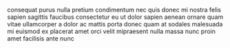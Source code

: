 consequat purus nulla pretium condimentum nec quis donec mi nostra felis sapien
sagittis faucibus consectetur eu ut dolor sapien aenean ornare quam vitae
ullamcorper a dolor ac mattis porta donec quam at sodales malesuada mi euismod
ex placerat amet orci velit mipraesent nulla massa nunc proin amet facilisis
ante nunc